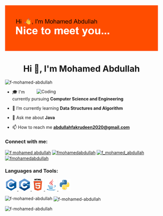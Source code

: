 [![MasterHead](https://github.com/F-Mohamed-Abdullah/F-Mohamed-Abdullah/blob/main/header.png)](https://www.linkedin.com/in/f-mohamed-abdullah-67877a243/)


<h1 align="center">Hi 👋, I'm Mohamed Abdullah</h1>
<p align="left"> <img src="https://komarev.com/ghpvc/?username=f-mohamed-abdullah&label=Profile%20views&color=0e75b6&style=flat" alt="f-mohamed-abdullah" /> </p>
<img align="right" alt="Coding" width="400" src="https://miro.medium.com/max/1400/1*IRFhWNqusUWbTsB1hQXhrQ.gif">

- 🎓 I'm currently pursuing <b>Computer Science and Engineering</b> 

- 🎯 I’m currently learning <b>Data Structures and Algorithm</b>

- 💬 Ask me about <b>Java</b>

- 📫 How to reach me **abdullahfakrudeen2020@gmail.com**

<h3 align="left">Connect with me:</h3>
<p align="left">
<a href="https://www.linkedin.com/in/f-mohamed-abdullah-67877a243/" target="blank"><img align="center" src="https://raw.githubusercontent.com/rahuldkjain/github-profile-readme-generator/master/src/images/icons/Social/linked-in-alt.svg" alt="f mohamed abdullah" height="30" width="40" /></a>
<a href="https://www.hackerrank.com/fmohamedabdullah" target="blank"><img align="center" src="https://raw.githubusercontent.com/rahuldkjain/github-profile-readme-generator/master/src/images/icons/Social/hackerrank.svg" alt="fmohamedabdullah" height="30" width="40" /></a>
<a href="https://www.leetcode.com/f_mohamed_abdullah" target="blank"><img align="center" src="https://raw.githubusercontent.com/rahuldkjain/github-profile-readme-generator/master/src/images/icons/Social/leet-code.svg" alt="f_mohamed_abdullah" height="30" width="40" /></a>
<a href="https://auth.geeksforgeeks.org/user/fmohamedabdullah" target="blank"><img align="center" src="https://raw.githubusercontent.com/rahuldkjain/github-profile-readme-generator/master/src/images/icons/Social/geeks-for-geeks.svg" alt="fmohamedabdullah" height="30" width="40" /></a>
</p>

<h3 align="left">Languages and Tools:</h3>
<p align="left"> <a href="https://www.cprogramming.com/" target="_blank" rel="noreferrer"> <img src="https://raw.githubusercontent.com/devicons/devicon/master/icons/c/c-original.svg" alt="c" width="40" height="40"/> </a> <a href="https://www.w3schools.com/cpp/" target="_blank" rel="noreferrer"> <img src="https://raw.githubusercontent.com/devicons/devicon/master/icons/cplusplus/cplusplus-original.svg" alt="cplusplus" width="40" height="40"/> </a> <a href="https://www.w3.org/html/" target="_blank" rel="noreferrer"> <img src="https://raw.githubusercontent.com/devicons/devicon/master/icons/html5/html5-original-wordmark.svg" alt="html5" width="40" height="40"/> </a> <a href="https://www.java.com" target="_blank" rel="noreferrer"> <img src="https://raw.githubusercontent.com/devicons/devicon/master/icons/java/java-original.svg" alt="java" width="40" height="40"/> </a> <a href="https://www.python.org" target="_blank" rel="noreferrer"> <img src="https://raw.githubusercontent.com/devicons/devicon/master/icons/python/python-original.svg" alt="python" width="40" height="40"/> </a> </p>

<p><img align="left" src="https://github-readme-stats.vercel.app/api/top-langs?username=f-mohamed-abdullah&show_icons=true&locale=en&layout=compact" alt="f-mohamed-abdullah" /></p>

<p>&nbsp;<img align="center" src="https://github-readme-stats.vercel.app/api?username=f-mohamed-abdullah&show_icons=true&locale=en" alt="f-mohamed-abdullah" /></p>

<p><img align="center" src="https://github-readme-streak-stats.herokuapp.com/?user=f-mohamed-abdullah&" alt="f-mohamed-abdullah" /></p>
